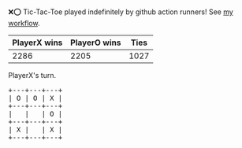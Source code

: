 :x::o: Tic-Tac-Toe played indefinitely by github action runners! See [my workflow](.github/workflows/play.yaml).

|PlayerX wins|PlayerO wins|Ties|
|-|-|-|
|2286|2205|1027|

PlayerX's turn.

<pre>
+---+---+---+
| O | O | X |
+---+---+---+
|   |   | O |
+---+---+---+
| X |   | X |
+---+---+---+
</pre>